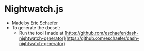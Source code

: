 Nightwatch.js
=======================

* Made by [Eric Schaefer](https://github.com/eschaefer)
* To generate the docset:
  * Run the tool I made at [https://github.com/eschaefer/dash-nightwatch-generator](https://github.com/eschaefer/dash-nightwatch-generator)
